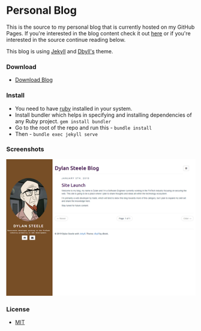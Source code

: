 # Personal Blog

This is the source to my personal blog that is currently hosted on my GitHub Pages. If you're interested in the blog content check it out [here](https://dills122.github.io/) or if you're interested in the source continue reading below.

This blog is using [Jekyll](https://jekyllrb.com/) and [Dbyll's](https://github.com/dbtek/dbyll) theme.

### Download
* [Download Blog](https://github.com/dills122/dills122/archive/master.zip)

### Install
- You need to have [ruby](https://www.ruby-lang.org/en/documentation/installation/) installed in your system.
- Install bundler which helps in specifying and installing dependencies of any Ruby project. ```gem install bundler```
- Go to the root of the repo and run this - ```bundle install```
- Then - ```bundle exec jekyll serve```

### Screenshots
![dbyll-screenshot](assets/media/blog-img.PNG)

### License
- [MIT](http://opensource.org/licenses/MIT)

